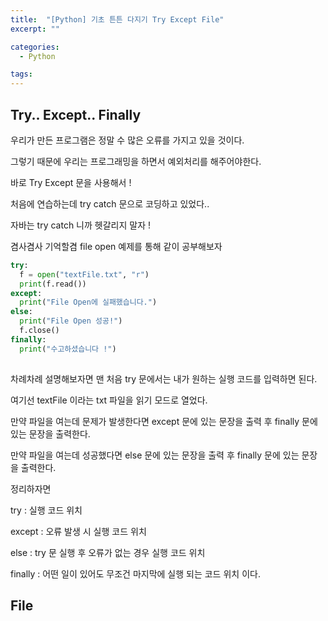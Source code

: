 ```yaml
---
title:  "[Python] 기초 튼튼 다지기 Try Except File"
excerpt: ""

categories:
  - Python

tags:
---
```


## Try.. Except.. Finally

우리가 만든 프로그램은 정말 수 많은 오류를 가지고 있을 것이다.

그렇기 때문에 우리는 프로그래밍을 하면서 예외처리를 해주어야한다.

바로 Try Except 문을 사용해서 !

처음에 연습하는데 try catch 문으로 코딩하고 있었다..

자바는 try catch 니까 헷갈리지 말자 !

겸사겸사 기억할겸 file open 예제를 통해 같이 공부해보자

```python
try:
  f = open("textFile.txt", "r")
  print(f.read())
except:
  print("File Open에 실패했습니다.")
else:
  print("File Open 성공!")
  f.close()
finally:
  print("수고하셨습니다 !")
  
```

차례차례 설명해보자면 맨 처음 try 문에서는 내가 원하는 실행 코드를 입력하면 된다.

여기선 textFile 이라는 txt 파일을 읽기 모드로 열었다.

만약 파일을 여는데 문제가 발생한다면 except 문에 있는 문장을 출력 후 finally 문에 있는 문장을 출력한다.

만약 파일을 여는데 성공했다면 else 문에 있는 문장을 출력 후 finally 문에 있는 문장을 출력한다.

정리하자면

try : 실행 코드 위치

except : 오류 발생 시 실행 코드 위치

else : try 문 실행 후 오류가 없는 경우 실행 코드 위치

finally : 어떤 일이 있어도 무조건 마지막에 실행 되는 코드 위치 이다.

## File